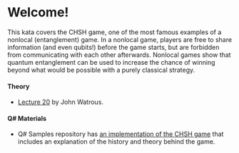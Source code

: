 # Welcome!

This kata covers the CHSH game, one of the most famous examples of a nonlocal
(entanglement) game. In a nonlocal game, players are free to share information
(and even qubits!) before the game starts, but are forbidden from communicating
with each other afterwards. Nonlocal games show that quantum entanglement can be
used to increase the chance of winning beyond what would be possible with a
purely classical strategy.

#### Theory

* [Lecture 20](https://cs.uwaterloo.ca/~watrous/CPSC519/LectureNotes/20.pdf) by
  John Watrous.

#### Q# Materials

* Q# Samples repository has [an implementation of the CHSH
  game](https://github.com/Microsoft/Quantum/tree/master/Samples/src/CHSHGame)
  that includes an explanation of the history and theory behind the game.